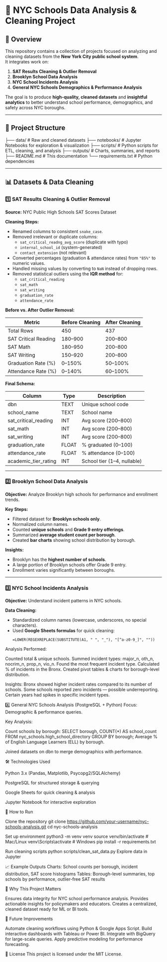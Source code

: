 # 🏫 NYC Schools Data Analysis & Cleaning Project

## 📌 Overview
This repository contains a collection of projects focused on analyzing and cleaning datasets from the **New York City public school system**.  
It integrates work on:  
1. **SAT Results Cleaning & Outlier Removal**  
2. **Brooklyn School Data Analysis**  
3. **NYC School Incidents Analysis**  
4. **General NYC Schools Demographics & Performance Analysis**  

The goal is to produce **high-quality, cleaned datasets** and **insightful analytics** to better understand school performance, demographics, and safety across NYC boroughs.

---

## 📂 Project Structure
├── data/ # Raw and cleaned datasets
├── notebooks/ # Jupyter Notebooks for exploration & visualization
├── scripts/ # Python scripts for ETL, cleaning, and analysis
├── outputs/ # Charts, summaries, and reports
├── README.md # This documentation
└── requirements.txt # Python dependencies


---

## 📊 Datasets & Data Cleaning

### 1️⃣ SAT Results Cleaning & Outlier Removal
**Source:** NYC Public High Schools SAT Scores Dataset  

**Cleaning Steps:**
- Renamed columns to consistent `snake_case`.
- Removed irrelevant or duplicate columns:
  - `sat_critical_readng_avg_score` (duplicate with typo)
  - `internal_school_id` (system-generated)
  - `contact_extension` (not relevant)
- Converted percentages (graduation & attendance rates) from `"85%"` to numeric values.
- Handled missing values by converting to `NaN` instead of dropping rows.
- Removed statistical outliers using the **IQR method** for:
  - `sat_critical_reading`
  - `sat_math`
  - `sat_writing`
  - `graduation_rate`
  - `attendance_rate`

**Before vs. After Outlier Removal:**

| Metric                  | Before Cleaning | After Cleaning |
|------------------------|----------------|----------------|
| Total Rows             | 450            | 437            |
| SAT Critical Reading   | 180–900        | 200–800        |
| SAT Math               | 180–950        | 200–800        |
| SAT Writing            | 150–920        | 200–800        |
| Graduation Rate (%)    | 0–150%         | 50–100%        |
| Attendance Rate (%)    | 0–140%         | 60–100%        |

**Final Schema:**

| Column               | Type   | Description |
|----------------------|--------|-------------|
| dbn                  | TEXT   | Unique school code |
| school_name          | TEXT   | School name |
| sat_critical_reading | INT    | Avg score (200–800) |
| sat_math             | INT    | Avg score (200–800) |
| sat_writing          | INT    | Avg score (200–800) |
| graduation_rate      | FLOAT  | % graduated (0–100) |
| attendance_rate      | FLOAT  | % attendance (0–100) |
| academic_tier_rating | INT    | School tier (1–4, nullable) |

---

### 2️⃣ Brooklyn School Data Analysis
**Objective:** Analyze Brooklyn high schools for performance and enrollment trends.

**Key Steps:**
- Filtered dataset for **Brooklyn schools only**.
- Normalized column names.
- Counted **unique schools** and **Grade 9 entry offerings**.
- Summarized **average student count per borough**.
- Created **bar charts** showing school distribution by borough.

**Insights:**
- Brooklyn has the **highest number of schools**.
- A large portion of Brooklyn schools offer Grade 9 entry.
- Enrollment varies significantly between boroughs.

---

### 3️⃣ NYC School Incidents Analysis
**Objective:** Understand incident patterns in NYC schools.

**Data Cleaning:**
- Standardized column names (lowercase, underscores, no special characters).
- Used **Google Sheets formulas** for quick cleaning:
  ```excel
  =LOWER(REGEXREPLACE(SUBSTITUTE(A1, " ", "_"), "[^a-z0-9_]", ""))

Analysis Performed:

Counted total & unique schools.
Summed incident types: major_n, oth_n, nocrim_n, prop_n, vio_n.
Found the most frequent incident type.
Calculated % of incidents in the Bronx.
Created pivot tables & charts for borough-level distribution.

Insights:
Bronx showed higher incident rates compared to its number of schools.
Some schools reported zero incidents — possible underreporting.
Certain years had spikes in specific incident types.

4️⃣ General NYC Schools Analysis (PostgreSQL + Python)
Focus: Demographic & performance queries.

Key Analysis:

Count schools by borough:
SELECT borough, COUNT(*) AS school_count
FROM nyc_schools.high_school_directory
GROUP BY borough;
Average % of English Language Learners (ELL) by borough.

Joined datasets on dbn to merge demographics with performance.

🛠️ Technologies Used

Python 3.x (Pandas, Matplotlib, Psycopg2/SQLAlchemy)

PostgreSQL for structured storage & querying

Google Sheets for quick cleaning & analysis

Jupyter Notebook for interactive exploration

🚀 How to Run

Clone the repository
git clone https://github.com/your-username/nyc-schools-analysis.git
cd nyc-schools-analysis

Set up environment
python3 -m venv venv
source venv/bin/activate  # Mac/Linux
venv\Scripts\activate     # Windows
pip install -r requirements.txt

Run cleaning scripts
python scripts/clean_sat_data.py
Explore data in Jupyter

📈 Example Outputs
Charts: School counts per borough, incident distribution, SAT score histograms
Tables: Borough-level summaries, top schools by performance, outlier-free SAT results

📌 Why This Project Matters

Ensures data integrity for NYC school performance analysis.
Provides actionable insights for policymakers and educators.
Creates a centralized, cleaned dataset ready for ML or BI tools.

📌 Future Improvements

Automate cleaning workflows using Python & Google Apps Script.
Build interactive dashboards with Tableau or Power BI.
Integrate with BigQuery for large-scale queries.
Apply predictive modeling for performance forecasting.

📜 License
This project is licensed under the MIT License.
